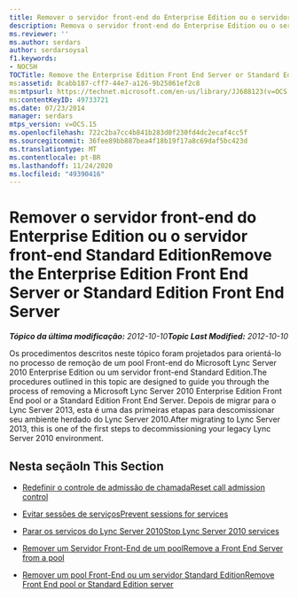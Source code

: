 ```yaml
---
title: Remover o servidor front-end do Enterprise Edition ou o servidor front-end Standard Edition
description: Remova o servidor front-end do Enterprise Edition ou o servidor front-end Standard Edition.
ms.reviewer: ''
ms.author: serdars
author: serdarsoysal
f1.keywords:
- NOCSH
TOCTitle: Remove the Enterprise Edition Front End Server or Standard Edition Front End Server
ms:assetid: 8cabb187-cff7-44e7-a126-9b25861ef2c8
ms:mtpsurl: https://technet.microsoft.com/en-us/library/JJ688123(v=OCS.15)
ms:contentKeyID: 49733721
ms.date: 07/23/2014
manager: serdars
mtps_version: v=OCS.15
ms.openlocfilehash: 722c2ba7cc4b841b283d0f230fd4dc2ecaf4cc5f
ms.sourcegitcommit: 36fee89bb887bea4f18b19f17a8c69daf5bc423d
ms.translationtype: MT
ms.contentlocale: pt-BR
ms.lasthandoff: 11/24/2020
ms.locfileid: "49390416"
---
```

# <a name="remove-the-enterprise-edition-front-end-server-or-standard-edition-front-end-server"></a><span data-ttu-id="f31cb-103">Remover o servidor front-end do Enterprise Edition ou o servidor front-end Standard Edition</span><span class="sxs-lookup"><span data-stu-id="f31cb-103">Remove the Enterprise Edition Front End Server or Standard Edition Front End Server</span></span>

<div data-xmlns="http://www.w3.org/1999/xhtml">

<div class="topic" data-xmlns="http://www.w3.org/1999/xhtml" data-msxsl="urn:schemas-microsoft-com:xslt" data-cs="https://msdn.microsoft.com/">

<div data-asp="https://msdn2.microsoft.com/asp">



</div>

<div id="mainSection">

<div id="mainBody"><span data-ttu-id="f31cb-104">

<span> </span></span><span class="sxs-lookup"><span data-stu-id="f31cb-104">

<span> </span></span></span>

<span data-ttu-id="f31cb-105">_**Tópico da última modificação:** 2012-10-10_</span><span class="sxs-lookup"><span data-stu-id="f31cb-105">_**Topic Last Modified:** 2012-10-10_</span></span>

<span data-ttu-id="f31cb-106">Os procedimentos descritos neste tópico foram projetados para orientá-lo no processo de remoção de um pool Front-end do Microsoft Lync Server 2010 Enterprise Edition ou um servidor front-end Standard Edition.</span><span class="sxs-lookup"><span data-stu-id="f31cb-106">The procedures outlined in this topic are designed to guide you through the process of removing a Microsoft Lync Server 2010 Enterprise Edition Front End pool or a Standard Edition Front End Server.</span></span> <span data-ttu-id="f31cb-107">Depois de migrar para o Lync Server 2013, esta é uma das primeiras etapas para descomissionar seu ambiente herdado do Lync Server 2010.</span><span class="sxs-lookup"><span data-stu-id="f31cb-107">After migrating to Lync Server 2013, this is one of the first steps to decommissioning your legacy Lync Server 2010 environment.</span></span>

<div>

## <a name="in-this-section"></a><span data-ttu-id="f31cb-108">Nesta seção</span><span class="sxs-lookup"><span data-stu-id="f31cb-108">In This Section</span></span>

  - [<span data-ttu-id="f31cb-109">Redefinir o controle de admissão de chamada</span><span class="sxs-lookup"><span data-stu-id="f31cb-109">Reset call admission control</span></span>](reset-call-admission-control.md)

  - [<span data-ttu-id="f31cb-110">Evitar sessões de serviços</span><span class="sxs-lookup"><span data-stu-id="f31cb-110">Prevent sessions for services</span></span>](prevent-sessions-for-services.md)

  - [<span data-ttu-id="f31cb-111">Parar os serviços do Lync Server 2010</span><span class="sxs-lookup"><span data-stu-id="f31cb-111">Stop Lync Server 2010 services</span></span>](stop-lync-server-2010-services.md)

  - [<span data-ttu-id="f31cb-112">Remover um Servidor Front-End de um pool</span><span class="sxs-lookup"><span data-stu-id="f31cb-112">Remove a Front End Server from a pool</span></span>](remove-a-front-end-server-from-a-pool.md)

  - [<span data-ttu-id="f31cb-113">Remover um pool Front-End ou um servidor Standard Edition</span><span class="sxs-lookup"><span data-stu-id="f31cb-113">Remove Front End pool or Standard Edition server</span></span>](remove-front-end-pool-or-standard-edition-server.md)

<span data-ttu-id="f31cb-114"></div>

</div>

<span> </span>

</div>

</div>

</span><span class="sxs-lookup"><span data-stu-id="f31cb-114"></div>

</div>

<span> </span>

</div>

</div>

</span></span></div>

